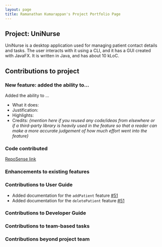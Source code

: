 ```yaml
---
layout: page
title: Ramanathan Kumarappan's Project Portfolio Page
---
```


## Project: UniNurse

UniNurse is a desktop application used for managing patient contact details and tasks. The user interacts with it using
a CLI, and it has a GUI created with JavaFX. It is written in Java, and has about 10 kLoC.

## Contributions to project

### New feature: added the ability to...

Added the ability to ...
* What it does:
* Justification:
* Highlights:
* Credits: *{mention here if you reused any code/ideas from elsewhere or if a third-party library is heavily used in the feature so that a reader can make a more accurate judgement of how much effort went into the feature}*

### Code contributed
[RepoSense link](https://nus-cs2103-ay2223s1.github.io/tp-dashboard/?search=ramanathan0908&breakdown=true)

### Enhancements to existing features

### Contributions to User Guide
* Added documentation for the `addPatient` feature [\#51]()
* Added documentation for the `deletePatient` feature [\#51]()

### Contributions to Developer Guide

### Contributions to team-based tasks

### Contributions beyond project team
